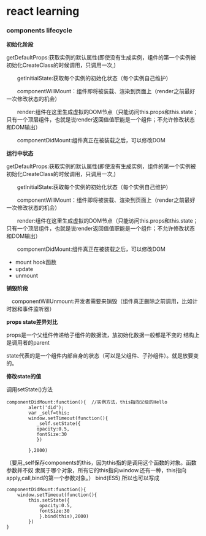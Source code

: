# react learning

### components lifecycle
**初始化阶段**

getDefaultProps:获取实例的默认属性(即使没有生成实例，组件的第一个实例被初始化CreateClass的时候调用，只调用一次,)

　　getInitialState:获取每个实例的初始化状态（每个实例自己维护）

　　componentWillMount：组件即将被装载、渲染到页面上（render之前最好一次修改状态的机会）

　　render:组件在这里生成虚拟的DOM节点（只能访问this.props和this.state；只有一个顶层组件，也就是说render返回值值职能是一个组件；不允许修改状态和DOM输出）

　　componentDidMount:组件真正在被装载之后，可以修改DOM

**运行中状态**

getDefaultProps:获取实例的默认属性(即使没有生成实例，组件的第一个实例被初始化CreateClass的时候调用，只调用一次,)

　　getInitialState:获取每个实例的初始化状态（每个实例自己维护）

　　componentWillMount：组件即将被装载、渲染到页面上（render之前最好一次修改状态的机会）

　　render:组件在这里生成虚拟的DOM节点（只能访问this.props和this.state；只有一个顶层组件，也就是说render返回值值职能是一个组件；不允许修改状态和DOM输出）

　　componentDidMount:组件真正在被装载之后，可以修改DOM

- mount
hook函数
- update
- unmount

**销毁阶段**

　componentWillUnmount:开发者需要来销毁（组件真正删除之前调用，比如计时器和事件监听器）

**props state差异对比**

props是一个父组件传递给子组件的数据流，放初始化数据一般都是不变的 结构上是调用者的parent

state代表的是一个组件内部自身的状态（可以是父组件、子孙组件）。就是放要变的。

**修改state的值**

调用setState()方法
```
componentDidMount:function(){  //实例方法，this指向父级的Hello
        alert('did');
        var _self=this;
        window.setTimeout(function(){
           _self.setState({
           opacity:0.5,
           fontSize:30
           })

        },2000)
```
（要用_self保存components的this，因为this指的是调用这个函数的对象。函数参数并不奴
隶属于哪个对象，所有它的this指向window.还有一种，this指向apply,call,bind的第一个参数对象。）
bind(ES5) 所以也可以写成
```
componentDidMount:function(){
    window.setTimeout(function(){
        this.setState({
            opacity:0.5,
            fontSize:30
            }.bind(this),2000)
        })
}
```

